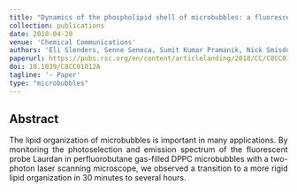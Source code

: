 ```yaml
---
title: "Dynamics of the phospholipid shell of microbubbles: a fluorescence photoselection and spectral phasor approach"
collection: publications
date: 2018-04-20
venue: 'Chemical Communications'
authors: 'Eli Slenders, Senne Seneca, Sumit Kumar Pramanik, Nick Smisdom, Peter Adriaensens, Anitha Ethirajan, Marcel Ameloot'
paperurl: https://pubs.rsc.org/en/content/articlelanding/2018/CC/C8CC01012A#!divAbstract
doi: 10.1039/C8CC01012A
tagline: '- Paper'
type: "microbubbles"
---
```


<h2> Abstract </h2>
<p align= "justify">
The lipid organization of microbubbles is important in many applications. By monitoring the photoselection and emission spectrum of the fluorescent probe Laurdan in perfluorobutane gas-filled DPPC microbubbles with a two-photon laser scanning microscope, we observed a transition to a more rigid lipid organization in 30 minutes to several hours.
